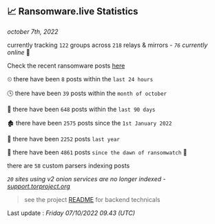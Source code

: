 
## 📈 Ransomware.live Statistics
_october 7th, 2022_

currently tracking `122` groups across `218` relays & mirrors - _`76` currently online_ 📡

Check the recent ransomware posts [here](https://www.ransomware.live/#/recentposts)


⏲ there have been `8` posts within the `last 24 hours`

🕓 there have been `39` posts within the `month of october`

📅 there have been `648` posts within the `last 90 days`

🏚 there have been `2575` posts since the `1st January 2022`

🚀 there have been `2252` posts `last year`

🦕 there have been `4861` posts `since the dawn of ransomwatch` 🐣

there are `58` custom parsers indexing posts

_`20` sites using v2 onion services are no longer indexed - [support.torproject.org](https://support.torproject.org/onionservices/v2-deprecation/)_

> see the project [README](https://github.com/jmousqueton/ransomwatch#readme) for backend technicals



Last update : _Friday 07/10/2022 09.43 (UTC)_

